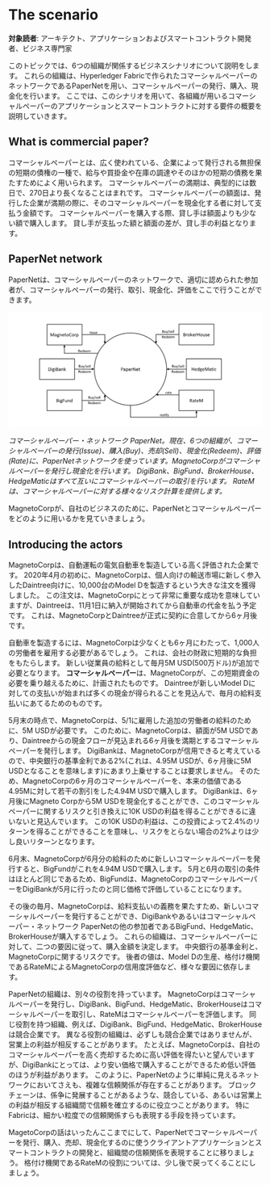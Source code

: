 # The scenario

**対象読者**: アーキテクト、アプリケーションおよびスマートコントラクト開発者、ビジネス専門家

このトピックでは、6つの組織が関係するビジネスシナリオについて説明をします。
これらの組織は、Hyperledger Fabricで作られたコマーシャルペーパーのネットワークであるPaperNetを用い、コマーシャルペーパーの発行、購入、現金化を行います。
ここでは、このシナリオを用いて、各組織が用いるコマーシャルペーパーのアプリケーションとスマートコントラクトに対する要件の概要を説明していきます。

## What is commercial paper?

コマーシャルペーパーとは、広く使われている、企業によって発行される無担保の短期の債権の一種で、給与や買掛金や在庫の調達やそのほかの短期の債務を果たすためによく用いられます。
コマーシャルペーパーの満期は、典型的には数日で、270日より長くなることはまれです。
コマーシャルペーパーの額面は、発行した企業が満期の際に、そのコマーシャルペーパーを現金化する者に対して支払う金額です。
コマーシャルペーパーを購入する際、貸し手は額面よりも少ない額で購入します。
貸し手が支払った額と額面の差が、貸し手の利益となります。

## PaperNet network

PaperNetは、コマーシャルペーパーのネットワークで、適切に認められた参加者が、コマーシャルペーパーの発行、取引、現金化、評価をここで行うことができます。

![develop.systemscontext](./develop.diagram.1.png)

*コマーシャルペーパー・ネットワーク PaperNet。現在、6つの組織が、コマーシャルペーパーの発行(Issue)、購入(Buy)、売却(Sell)、現金化(Redeem)、評価(Rate)に、PaperNetネットワークを使っています。MagnetoCorpがコマーシャルペーパーを発行し現金化を行います。
DigiBank、BigFund、BrokerHouse、HedgeMaticはすべて互いにコマーシャルペーパーの取引を行います。
RateMは、コマーシャルペーパーに対する様々なリスク計算を提供します。*

MagnetoCorpが、自社のビジネスのために、PaperNetとコマーシャルペーパーをどのように用いるかを見ていきましょう。

## Introducing the actors

MagnetoCorpは、自動運転の電気自動車を製造している高く評価された企業です。
2020年4月の初めに、MagnetoCorpは、個人向けの輸送市場に新しく参入したDaintree向けに、10,000台のModel Dを製造するという大きな注文を獲得しました。
この注文は、MagnetoCorpにとって非常に重要な成功を意味していますが、Daintreeは、11月1日に納入が開始されてから自動車の代金を払う予定です。
これは、MagnetoCorpとDaintreeが正式に契約に合意してから6ヶ月後です。

自動車を製造するには、MagnetoCorpは少なくとも6ヶ月にわたって、1,000人の労働者を雇用する必要があるでしょう。
これは、会社の財政に短期的な負担をもたらします。
新しい従業員の給料として毎月5M USD(500万ドル)が追加で必要となります。
**コマーシャルペーパー**は、MagnetoCorpが、この短期資金の必要を乗り越えるために、計画されたものです。
Daintreeが新しいModel Dに対しての支払いが始まれば多くの現金が得られることを見込んで、毎月の給料支払いにあてるためのものです。

5月末の時点で、MagnetoCorpは、5/1に雇用した追加の労働者の給料のために、5M USDが必要です。
このために、MagnetoCorpは、額面が5M USDであり、Daintreeからの現金フローが見込まれる6ヶ月後を満期とするコマーシャルペーパーを発行します。
DigiBankは、MagnetoCorpが信用できると考えているので、中央銀行の基準金利である2%(これは、4.95M USDが、6ヶ月後に5M USDとなることを意味します)にあまり上乗せすることは要求しません。
そのため、MagnetoCorpの6ヶ月のコマーシャルペーパーを、本来の価値である4.95Mに対して若干の割引をした4.94M USDで購入します。
DigiBankは、6ヶ月後にMagneto Corpから5M USDを現金化することができ、このコマーシャルペーパーに関するリスクと引き換えに10K USDの利益を得ることができるに違いないと見込んでいます。
この10K USDの利益は、この投資によって2.4%のリターンを得ることができることを意味し、リスクをとらない場合の2%よりは少し良いリターンとなります。

6月末、MagnetoCorpが6月分の給料のために新しいコマーシャルペーパーを発行すると、BigFundがこれを4.94M USDで購入します。
5月と6月の取引の条件はほとんど同じであるため、BigFundは、MagnetoCorpのコマーシャルペーパーをDigiBankが5月に行ったのと同じ価格で評価していることになります。

その後の毎月、MagnetoCorpは、給料支払いの義務を果たすため、新しいコマーシャルペーパーを発行することができ、DigiBankやあるいはコマーシャルペーパー・ネットワーク PaperNetの他の参加者であるBigFund、HedgeMatic、BrokerHouseが購入するでしょう。
これらの組織は、コマーシャルペーパーに対して、二つの要因に従って、購入金額を決定します。
中央銀行の基準金利と、MagnetoCorpに関するリスクです。
後者の値は、Model Dの生産、格付け機関であるRateMによるMagnetoCorpの信用度評価など、様々な要因に依存します。

PaperNetの組織は、別々の役割を持っています。
MagnetoCorpはコマーシャルペーパーを発行し、DigiBank、BigFund、HedgeMatic、BrokerHouseはコマーシャルペーパーを取引し、RateMはコマーシャルペーパーを評価します。
同じ役割を持つ組織、例えば、DigiBank、BigFund、HedgeMatic、BrokerHouseは競合企業です。
異なる役割の組織は、必ずしも競合企業ではありませんが、営業上の利益が相反することがあります。
たとえば、MagnetoCorpは、自社のコマーシャルペーパーを高く売却するために高い評価を得たいと望んでいますが、DigiBankにとっては、より安い価格で購入することができるため低い評価のほうが利益があります。
このように、PaperNetのように単純に見えるネットワークにおいてさえも、複雑な信頼関係が存在することがあります。
ブロックチェーンは、係争に発展することがあるような、競合している、あるいは営業上の利益が相反する組織間で信頼を確立するのに役立つことがあります。
特にFabricは、細かい粒度での信頼関係すらも表現する手段を持っています。

MagetoCorpの話はいったんここまでにして、PaperNetでコマーシャルペーパーを発行、購入、売却、現金化するのに使うクライアントアプリケーションとスマートコントラクトの開発と、組織間の信頼関係を表現することに移りましょう。
格付け機関であるRateMの役割については、少し後で戻ってくることにしましょう。

<!--- Licensed under Creative Commons Attribution 4.0 International License
https://creativecommons.org/licenses/by/4.0/ -->
